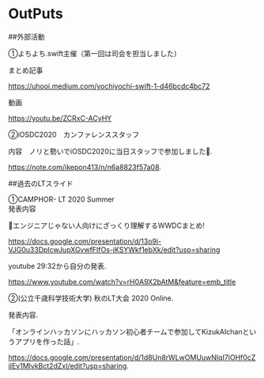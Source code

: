 # OutPuts

##外部活動

①よちよち.swift主催（第一回は司会を担当しました）

まとめ記事

https://uhooi.medium.com/yochiyochi-swift-1-d46bcdc4bc72

動画

https://youtu.be/ZCRxC-ACyHY

②iOSDC2020　カンファレンススタッフ

内容　ノリと勢いでiOSDC2020に当日スタッフで参加しました🍎. 

https://note.com/ikepon413/n/n6a8823f57a08. 

##過去のLTスライド

①CAMPHOR- LT 2020 Summer   
発表内容　

🍎エンジニアじゃない人向けにざっくり理解するWWDCまとめ!  

https://docs.google.com/presentation/d/13o9i-VJG0u33DplcwJupXGvwfFIfOs-jKSYWkf1ebXk/edit?usp=sharing

youtube 29:32から自分の発表. 

https://www.youtube.com/watch?v=rH0A9X2bAtM&feature=emb_title


②(公立千歳科学技術大学) 秋のLT大会 2020 Online. 

発表内容.

「オンラインハッカソンにハッカソン初心者チームで参加してKizukAIchanというアプリを作った話」.

https://docs.google.com/presentation/d/1d8Un8rWLwOMUuwNIqI7jOHf0cZiIEv1MlvkBct2dZxI/edit?usp=sharing. 


